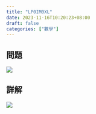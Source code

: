 ```yaml
---
title: "LP0IM0XL"
date: 2023-11-16T10:20:23+08:00
draft: false
categories: ["數學"]
---
```

<!--more-->

## 問題
<img src="/posts/solution/LP0IM0XL-q.png">

## 詳解
<img src="/posts/solution/LP0IM0XL-sol.png">


